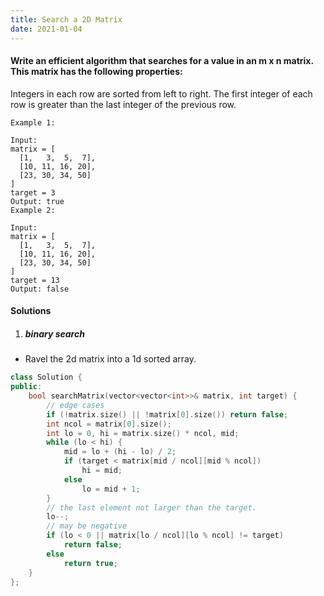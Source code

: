 ```yaml
---
title: Search a 2D Matrix
date: 2021-01-04
---
```

#### Write an efficient algorithm that searches for a value in an m x n matrix. This matrix has the following properties:

Integers in each row are sorted from left to right.
The first integer of each row is greater than the last integer of the previous row.

```
Example 1:

Input:
matrix = [
  [1,   3,  5,  7],
  [10, 11, 16, 20],
  [23, 30, 34, 50]
]
target = 3
Output: true
Example 2:

Input:
matrix = [
  [1,   3,  5,  7],
  [10, 11, 16, 20],
  [23, 30, 34, 50]
]
target = 13
Output: false
```

#### Solutions

1. ##### binary search

- Ravel the 2d matrix into a 1d sorted array.

```cpp
class Solution {
public:
    bool searchMatrix(vector<vector<int>>& matrix, int target) {
        // edge cases
        if (!matrix.size() || !matrix[0].size()) return false;
        int ncol = matrix[0].size();
        int lo = 0, hi = matrix.size() * ncol, mid;
        while (lo < hi) {
            mid = lo + (hi - lo) / 2;
            if (target < matrix[mid / ncol][mid % ncol])
                hi = mid;
            else
                lo = mid + 1;
        }
        // the last element not larger than the target.
        lo--;
        // may be negative
        if (lo < 0 || matrix[lo / ncol][lo % ncol] != target)
            return false;
        else
            return true;
    }
};
```